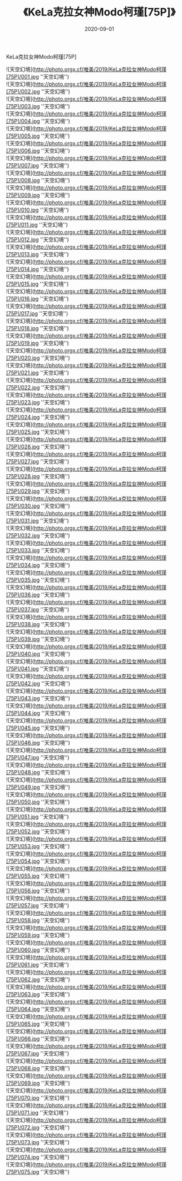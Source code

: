﻿---
layout: post
title: 《KeLa克拉女神Modo柯瑾[75P]》
date: 2020-09-01
img: http://photo.orgx.cf/唯美/2019/KeLa克拉女神Modo柯瑾[75P]/000.jpg
tags: [美女,清纯,唯美]
---

KeLa克拉女神Modo柯瑾[75P]



![天空幻境](http://photo.orgx.cf/唯美/2019/KeLa克拉女神Modo柯瑾[75P]/001.jpg ''天空幻境'')<br>
![天空幻境](http://photo.orgx.cf/唯美/2019/KeLa克拉女神Modo柯瑾[75P]/002.jpg ''天空幻境'')<br>
![天空幻境](http://photo.orgx.cf/唯美/2019/KeLa克拉女神Modo柯瑾[75P]/003.jpg ''天空幻境'')<br>
![天空幻境](http://photo.orgx.cf/唯美/2019/KeLa克拉女神Modo柯瑾[75P]/004.jpg ''天空幻境'')<br>
![天空幻境](http://photo.orgx.cf/唯美/2019/KeLa克拉女神Modo柯瑾[75P]/005.jpg ''天空幻境'')<br>
![天空幻境](http://photo.orgx.cf/唯美/2019/KeLa克拉女神Modo柯瑾[75P]/006.jpg ''天空幻境'')<br>
![天空幻境](http://photo.orgx.cf/唯美/2019/KeLa克拉女神Modo柯瑾[75P]/007.jpg ''天空幻境'')<br>
![天空幻境](http://photo.orgx.cf/唯美/2019/KeLa克拉女神Modo柯瑾[75P]/008.jpg ''天空幻境'')<br>
![天空幻境](http://photo.orgx.cf/唯美/2019/KeLa克拉女神Modo柯瑾[75P]/009.jpg ''天空幻境'')<br>
![天空幻境](http://photo.orgx.cf/唯美/2019/KeLa克拉女神Modo柯瑾[75P]/010.jpg ''天空幻境'')<br>
![天空幻境](http://photo.orgx.cf/唯美/2019/KeLa克拉女神Modo柯瑾[75P]/011.jpg ''天空幻境'')<br>
![天空幻境](http://photo.orgx.cf/唯美/2019/KeLa克拉女神Modo柯瑾[75P]/012.jpg ''天空幻境'')<br>
![天空幻境](http://photo.orgx.cf/唯美/2019/KeLa克拉女神Modo柯瑾[75P]/013.jpg ''天空幻境'')<br>
![天空幻境](http://photo.orgx.cf/唯美/2019/KeLa克拉女神Modo柯瑾[75P]/014.jpg ''天空幻境'')<br>
![天空幻境](http://photo.orgx.cf/唯美/2019/KeLa克拉女神Modo柯瑾[75P]/015.jpg ''天空幻境'')<br>
![天空幻境](http://photo.orgx.cf/唯美/2019/KeLa克拉女神Modo柯瑾[75P]/016.jpg ''天空幻境'')<br>
![天空幻境](http://photo.orgx.cf/唯美/2019/KeLa克拉女神Modo柯瑾[75P]/017.jpg ''天空幻境'')<br>
![天空幻境](http://photo.orgx.cf/唯美/2019/KeLa克拉女神Modo柯瑾[75P]/018.jpg ''天空幻境'')<br>
![天空幻境](http://photo.orgx.cf/唯美/2019/KeLa克拉女神Modo柯瑾[75P]/019.jpg ''天空幻境'')<br>
![天空幻境](http://photo.orgx.cf/唯美/2019/KeLa克拉女神Modo柯瑾[75P]/020.jpg ''天空幻境'')<br>
![天空幻境](http://photo.orgx.cf/唯美/2019/KeLa克拉女神Modo柯瑾[75P]/021.jpg ''天空幻境'')<br>
![天空幻境](http://photo.orgx.cf/唯美/2019/KeLa克拉女神Modo柯瑾[75P]/022.jpg ''天空幻境'')<br>
![天空幻境](http://photo.orgx.cf/唯美/2019/KeLa克拉女神Modo柯瑾[75P]/023.jpg ''天空幻境'')<br>
![天空幻境](http://photo.orgx.cf/唯美/2019/KeLa克拉女神Modo柯瑾[75P]/024.jpg ''天空幻境'')<br>
![天空幻境](http://photo.orgx.cf/唯美/2019/KeLa克拉女神Modo柯瑾[75P]/025.jpg ''天空幻境'')<br>
![天空幻境](http://photo.orgx.cf/唯美/2019/KeLa克拉女神Modo柯瑾[75P]/026.jpg ''天空幻境'')<br>
![天空幻境](http://photo.orgx.cf/唯美/2019/KeLa克拉女神Modo柯瑾[75P]/027.jpg ''天空幻境'')<br>
![天空幻境](http://photo.orgx.cf/唯美/2019/KeLa克拉女神Modo柯瑾[75P]/028.jpg ''天空幻境'')<br>
![天空幻境](http://photo.orgx.cf/唯美/2019/KeLa克拉女神Modo柯瑾[75P]/029.jpg ''天空幻境'')<br>
![天空幻境](http://photo.orgx.cf/唯美/2019/KeLa克拉女神Modo柯瑾[75P]/030.jpg ''天空幻境'')<br>
![天空幻境](http://photo.orgx.cf/唯美/2019/KeLa克拉女神Modo柯瑾[75P]/031.jpg ''天空幻境'')<br>
![天空幻境](http://photo.orgx.cf/唯美/2019/KeLa克拉女神Modo柯瑾[75P]/032.jpg ''天空幻境'')<br>
![天空幻境](http://photo.orgx.cf/唯美/2019/KeLa克拉女神Modo柯瑾[75P]/033.jpg ''天空幻境'')<br>
![天空幻境](http://photo.orgx.cf/唯美/2019/KeLa克拉女神Modo柯瑾[75P]/034.jpg ''天空幻境'')<br>
![天空幻境](http://photo.orgx.cf/唯美/2019/KeLa克拉女神Modo柯瑾[75P]/035.jpg ''天空幻境'')<br>
![天空幻境](http://photo.orgx.cf/唯美/2019/KeLa克拉女神Modo柯瑾[75P]/036.jpg ''天空幻境'')<br>
![天空幻境](http://photo.orgx.cf/唯美/2019/KeLa克拉女神Modo柯瑾[75P]/037.jpg ''天空幻境'')<br>
![天空幻境](http://photo.orgx.cf/唯美/2019/KeLa克拉女神Modo柯瑾[75P]/038.jpg ''天空幻境'')<br>
![天空幻境](http://photo.orgx.cf/唯美/2019/KeLa克拉女神Modo柯瑾[75P]/039.jpg ''天空幻境'')<br>
![天空幻境](http://photo.orgx.cf/唯美/2019/KeLa克拉女神Modo柯瑾[75P]/040.jpg ''天空幻境'')<br>
![天空幻境](http://photo.orgx.cf/唯美/2019/KeLa克拉女神Modo柯瑾[75P]/041.jpg ''天空幻境'')<br>
![天空幻境](http://photo.orgx.cf/唯美/2019/KeLa克拉女神Modo柯瑾[75P]/042.jpg ''天空幻境'')<br>
![天空幻境](http://photo.orgx.cf/唯美/2019/KeLa克拉女神Modo柯瑾[75P]/043.jpg ''天空幻境'')<br>
![天空幻境](http://photo.orgx.cf/唯美/2019/KeLa克拉女神Modo柯瑾[75P]/044.jpg ''天空幻境'')<br>
![天空幻境](http://photo.orgx.cf/唯美/2019/KeLa克拉女神Modo柯瑾[75P]/045.jpg ''天空幻境'')<br>
![天空幻境](http://photo.orgx.cf/唯美/2019/KeLa克拉女神Modo柯瑾[75P]/046.jpg ''天空幻境'')<br>
![天空幻境](http://photo.orgx.cf/唯美/2019/KeLa克拉女神Modo柯瑾[75P]/047.jpg ''天空幻境'')<br>
![天空幻境](http://photo.orgx.cf/唯美/2019/KeLa克拉女神Modo柯瑾[75P]/048.jpg ''天空幻境'')<br>
![天空幻境](http://photo.orgx.cf/唯美/2019/KeLa克拉女神Modo柯瑾[75P]/049.jpg ''天空幻境'')<br>
![天空幻境](http://photo.orgx.cf/唯美/2019/KeLa克拉女神Modo柯瑾[75P]/050.jpg ''天空幻境'')<br>
![天空幻境](http://photo.orgx.cf/唯美/2019/KeLa克拉女神Modo柯瑾[75P]/051.jpg ''天空幻境'')<br>
![天空幻境](http://photo.orgx.cf/唯美/2019/KeLa克拉女神Modo柯瑾[75P]/052.jpg ''天空幻境'')<br>
![天空幻境](http://photo.orgx.cf/唯美/2019/KeLa克拉女神Modo柯瑾[75P]/053.jpg ''天空幻境'')<br>
![天空幻境](http://photo.orgx.cf/唯美/2019/KeLa克拉女神Modo柯瑾[75P]/054.jpg ''天空幻境'')<br>
![天空幻境](http://photo.orgx.cf/唯美/2019/KeLa克拉女神Modo柯瑾[75P]/055.jpg ''天空幻境'')<br>
![天空幻境](http://photo.orgx.cf/唯美/2019/KeLa克拉女神Modo柯瑾[75P]/056.jpg ''天空幻境'')<br>
![天空幻境](http://photo.orgx.cf/唯美/2019/KeLa克拉女神Modo柯瑾[75P]/057.jpg ''天空幻境'')<br>
![天空幻境](http://photo.orgx.cf/唯美/2019/KeLa克拉女神Modo柯瑾[75P]/058.jpg ''天空幻境'')<br>
![天空幻境](http://photo.orgx.cf/唯美/2019/KeLa克拉女神Modo柯瑾[75P]/059.jpg ''天空幻境'')<br>
![天空幻境](http://photo.orgx.cf/唯美/2019/KeLa克拉女神Modo柯瑾[75P]/060.jpg ''天空幻境'')<br>
![天空幻境](http://photo.orgx.cf/唯美/2019/KeLa克拉女神Modo柯瑾[75P]/061.jpg ''天空幻境'')<br>
![天空幻境](http://photo.orgx.cf/唯美/2019/KeLa克拉女神Modo柯瑾[75P]/062.jpg ''天空幻境'')<br>
![天空幻境](http://photo.orgx.cf/唯美/2019/KeLa克拉女神Modo柯瑾[75P]/063.jpg ''天空幻境'')<br>
![天空幻境](http://photo.orgx.cf/唯美/2019/KeLa克拉女神Modo柯瑾[75P]/064.jpg ''天空幻境'')<br>
![天空幻境](http://photo.orgx.cf/唯美/2019/KeLa克拉女神Modo柯瑾[75P]/065.jpg ''天空幻境'')<br>
![天空幻境](http://photo.orgx.cf/唯美/2019/KeLa克拉女神Modo柯瑾[75P]/066.jpg ''天空幻境'')<br>
![天空幻境](http://photo.orgx.cf/唯美/2019/KeLa克拉女神Modo柯瑾[75P]/067.jpg ''天空幻境'')<br>
![天空幻境](http://photo.orgx.cf/唯美/2019/KeLa克拉女神Modo柯瑾[75P]/068.jpg ''天空幻境'')<br>
![天空幻境](http://photo.orgx.cf/唯美/2019/KeLa克拉女神Modo柯瑾[75P]/069.jpg ''天空幻境'')<br>
![天空幻境](http://photo.orgx.cf/唯美/2019/KeLa克拉女神Modo柯瑾[75P]/070.jpg ''天空幻境'')<br>
![天空幻境](http://photo.orgx.cf/唯美/2019/KeLa克拉女神Modo柯瑾[75P]/071.jpg ''天空幻境'')<br>
![天空幻境](http://photo.orgx.cf/唯美/2019/KeLa克拉女神Modo柯瑾[75P]/072.jpg ''天空幻境'')<br>
![天空幻境](http://photo.orgx.cf/唯美/2019/KeLa克拉女神Modo柯瑾[75P]/073.jpg ''天空幻境'')<br>
![天空幻境](http://photo.orgx.cf/唯美/2019/KeLa克拉女神Modo柯瑾[75P]/074.jpg ''天空幻境'')<br>
![天空幻境](http://photo.orgx.cf/唯美/2019/KeLa克拉女神Modo柯瑾[75P]/075.jpg ''天空幻境'')<br>